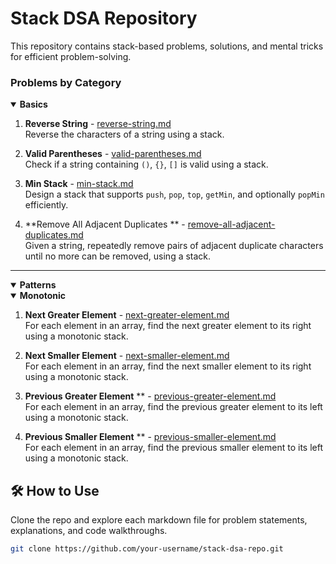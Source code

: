 # Stack DSA Repository

This repository contains stack-based problems, solutions, and mental tricks for efficient problem-solving.

### Problems by Category

<details open> 
<summary><strong> Basics </strong></summary>

1. **Reverse String** - [reverse-string.md](problems/basics/reverse-string.md)  
   Reverse the characters of a string using a stack.

2. **Valid Parentheses** - [valid-parentheses.md](problems/basics/valid-parentheses.md)  
   Check if a string containing `()`, `{}`, `[]` is valid using a stack.

3. **Min Stack** - [min-stack.md](problems/basics/min-stack.md)  
   Design a stack that supports `push`, `pop`, `top`, `getMin`, and optionally `popMin` efficiently.

4. **Remove All Adjacent Duplicates
   ** - [remove-all-adjacent-duplicates.md](problems/basics/remove-all-adjacent-duplicates.md)  
   Given a string, repeatedly remove pairs of adjacent duplicate characters until no more can be removed, using a stack.

</details>

---

<details open> 
<summary><strong> Patterns </strong></summary>
<details open>
<summary><strong> Monotonic </strong></summary>

1. **Next Greater Element** - [next-greater-element.md](problems/patterns/monotonic/next-greater-element.md)  
   For each element in an array, find the next greater element to its right using a monotonic stack.

2. **Next Smaller Element** - [next-smaller-element.md](problems/patterns/monotonic/next-smaller-element.md)  
   For each element in an array, find the next smaller element to its right using a monotonic stack.

3. **Previous Greater Element**
   ** - [previous-greater-element.md](problems/patterns/monotonic/previous-greater-element.md)  
   For each element in an array, find the previous greater element to its left using a monotonic stack.

4. **Previous Smaller Element**
   ** - [previous-smaller-element.md](problems/patterns/monotonic/previous-smaller-element.md)  
   For each element in an array, find the previous smaller element to its left using a monotonic stack.

</details>
</details>


## 🛠️ How to Use

Clone the repo and explore each markdown file for problem statements, explanations, and code walkthroughs.

```bash
git clone https://github.com/your-username/stack-dsa-repo.git
   

